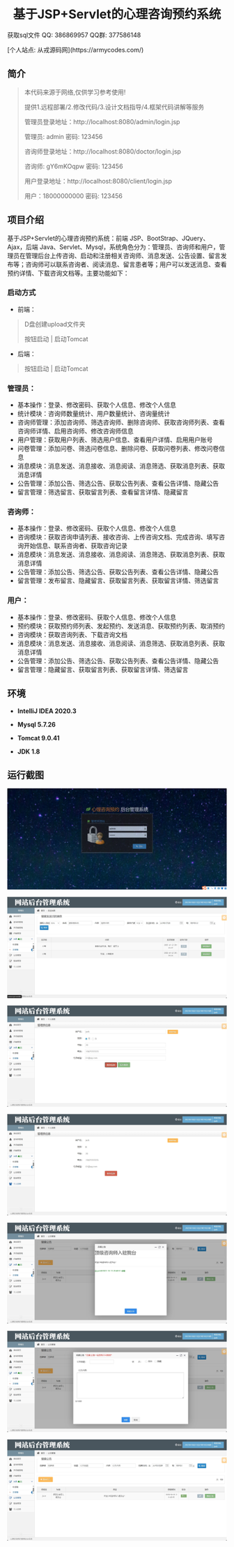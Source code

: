 <p><h1 align="center">基于JSP+Servlet的心理咨询预约系统</h1></p>

<p> 获取sql文件 QQ: 386869957 QQ群: 377586148 </p>
<p> [个人站点: 从戎源码网](https://armycodes.com/)</p>

## 简介

> 本代码来源于网络,仅供学习参考使用!
>
> 提供1.远程部署/2.修改代码/3.设计文档指导/4.框架代码讲解等服务
>
> 管理员登录地址：http://localhost:8080/admin/login.jsp
>
> 管理员: admin 密码: 123456
>
> 咨询师登录地址：http://localhost:8080/doctor/login.jsp
>
> 咨询师: gY6mKOqpw 密码: 123456
>
> 用户登录地址：http://localhost:8080/client/login.jsp
>
> 用户：18000000000 密码: 123456

## 项目介绍

基于JSP+Servlet的心理咨询预约系统：前端 JSP、BootStrap、JQuery、Ajax，后端 Java、Servlet、Mysql，系统角色分为：管理员、咨询师和用户，管理员在管理后台上传咨询、启动和注册相关咨询师、消息发送、公告设置、留言发布等；咨询师可以联系咨询者、阅读消息、留言患者等；用户可以发送消息、查看预约详情、下载咨询文档等。主要功能如下：

### 启动方式

- 前端：
> D盘创建upload文件夹
> 
> 按钮启动 | 启动Tomcat

- 后端：
> 按钮启动 | 启动Tomcat

### 管理员：

- 基本操作：登录、修改密码、获取个人信息、修改个人信息
- 统计模块：咨询师数量统计、用户数量统计、咨询量统计
- 咨询师管理：添加咨询师、筛选咨询师、删除咨询师、获取咨询师列表、查看咨询师详情、启用咨询师、修改咨询师信息
- 用户管理：获取用户列表、筛选用户信息、查看用户详情、启用用户账号
- 问卷管理：添加问卷、筛选问卷信息、删除问卷、获取问卷列表、修改问卷信息
- 消息模块：消息发送、消息接收、消息阅读、消息筛选、获取消息列表、获取消息详情
- 公告管理：添加公告、筛选公告、获取公告列表、查看公告详情、隐藏公告
- 留言管理：筛选留言、获取留言列表、查看留言详情、隐藏留言

### 咨询师：

- 基本操作：登录、修改密码、获取个人信息、修改个人信息
- 咨询模块：获取咨询申请列表、接收咨询、上传咨询文档、完成咨询、填写咨询开始信息、联系咨询者、获取咨询记录
- 消息模块：消息发送、消息接收、消息阅读、消息筛选、获取消息列表、获取消息详情
- 公告管理：添加公告、筛选公告、获取公告列表、查看公告详情、隐藏公告
- 留言管理：发布留言、隐藏留言、获取留言列表、获取留言详情、筛选留言

### 用户：

- 基本操作：登录、修改密码、获取个人信息、修改个人信息
- 预约模块：获取预约师列表、发起预约、发送消息、获取预约列表、取消预约
- 咨询模块：获取咨询列表、下载咨询文档
- 消息模块：消息发送、消息接收、消息阅读、消息筛选、获取消息列表、获取消息详情
- 公告管理：添加公告、筛选公告、获取公告列表、查看公告详情、隐藏公告
- 留言管理：隐藏留言、获取留言列表、获取留言详情、筛选留言

## 环境

- <b>IntelliJ IDEA 2020.3</b>

- <b>Mysql 5.7.26</b>

- <b>Tomcat 9.0.41</b>

- <b>JDK 1.8</b>


## 运行截图
![](screenshot/1.png)

![](screenshot/2.png)

![](screenshot/3.png)

![](screenshot/4.png)

![](screenshot/5.png)

![](screenshot/6.png)

![](screenshot/7.png)
